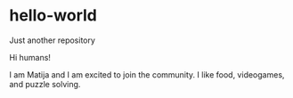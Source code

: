 # hello-world
Just another repository

Hi humans!

I am Matija and I am excited to join the community. I like food, videogames, and puzzle solving.
